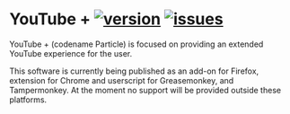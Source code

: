 YouTube + [![version](https://img.shields.io/github/release/ParticleCore/Particle.svg)](https://github.com/ParticleCore/Particle/releases/latest) [![issues](https://img.shields.io/github/issues/ParticleCore/Particle.svg)](https://github.com/ParticleCore/Particle/issues)
===========
YouTube + (codename Particle) is focused on providing an extended YouTube experience for the user.

This software is currently being published as an add-on for Firefox, extension for Chrome and userscript for Greasemonkey, and Tampermonkey. At the moment no support will be provided outside these platforms.
